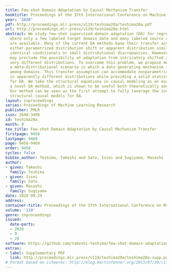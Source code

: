 ```yaml
---
title: Few-shot Domain Adaptation by Causal Mechanism Transfer
booktitle: Proceedings of the 37th International Conference on Machine Learning
year: '2020'
pdf: http://proceedings.mlr.press/v119/teshima20a/teshima20a.pdf
url: http://proceedings.mlr.press/v119/teshima20a.html
abstract: We study few-shot supervised domain adaptation (DA) for regression problems,
  where only a few labeled target domain data and many labeled source domain data
  are available. Many of the current DA methods base their transfer assumptions on
  either parametrized distribution shift or apparent distribution similarities, e.g.,
  identical conditionals or small distributional discrepancies. However, these assumptions
  may preclude the possibility of adaptation from intricately shifted and apparently
  very different distributions. To overcome this problem, we propose mechanism transfer,
  a meta-distributional scenario in which a data generating mechanism is invariant
  among domains. This transfer assumption can accommodate nonparametric shifts resulting
  in apparently different distributions while providing a solid statistical basis
  for DA. We take the structural equations in causal modeling as an example and propose
  a novel DA method, which is shown to be useful both theoretically and experimentally.
  Our method can be seen as the first attempt to fully leverage the invariance of
  structural causal models for DA.
layout: inproceedings
series: Proceedings of Machine Learning Research
publisher: PMLR
issn: 2640-3498
id: teshima20a
month: 0
tex_title: Few-shot Domain Adaptation by Causal Mechanism Transfer
firstpage: 9458
lastpage: 9469
page: 9458-9469
order: 9458
cycles: false
bibtex_author: Teshima, Takeshi and Sato, Issei and Sugiyama, Masashi
author:
- given: Takeshi
  family: Teshima
- given: Issei
  family: Sato
- given: Masashi
  family: Sugiyama
date: 2020-09-29
address: 
container-title: Proceedings of the 37th International Conference on Machine Learning
volume: '119'
genre: inproceedings
issued:
  date-parts:
  - 2020
  - 9
  - 29
software: https://github.com/takeshi-teshima/few-shot-domain-adaptation-by-causal-mechanism-transfer
extras:
- label: Supplementary PDF
  link: http://proceedings.mlr.press/v119/teshima20a/teshima20a-supp.pdf
# Format based on citeproc: http://blog.martinfenner.org/2013/07/30/citeproc-yaml-for-bibliographies/
---
```

